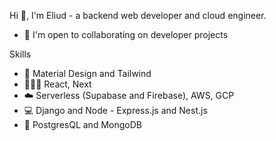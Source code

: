 Hi 👋, I'm Eliud - a backend web developer and cloud engineer.  

- 🤝 I'm open to collaborating on developer projects
 



Skills
- 🎨 Material Design and Tailwind
- 👩🏽‍💻 React, Next
- ☁️ Serverless (Supabase and Firebase),  AWS, GCP
- 💻 Django and Node - Express.js and Nest.js      
- 🐘 PostgresQL and MongoDB



